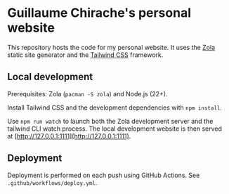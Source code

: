 # Guillaume Chirache's personal website

This repository hosts the code for my personal website. It uses the [Zola](https://www.getzola.org) static site generator and the [Tailwind CSS](https://tailwindcss.com) framework.

## Local development

Prerequisites: Zola (`pacman -S zola`) and Node.js (22+).

Install Tailwind CSS and the development dependencies with `npm install`.

Use `npm run watch` to launch both the Zola development server and the tailwind CLI watch process. The local development website is then served at [http://127.0.0.1:1111](http://127.0.0.1:1111).

## Deployment

Deployment is performed on each push using GitHub Actions. See `.github/workflows/deploy.yml`.
